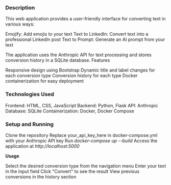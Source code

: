 ### Description
This web application provides a user-friendly interface for converting text in various ways:

Emojify: Add emojis to your text
Text to LinkedIn: Convert text into a professional LinkedIn post
Text to Prompt: Generate an AI prompt from your text

The application uses the Anthropic API for text processing and stores conversion history in a SQLite database.
Features

Responsive design using Bootstrap
Dynamic title and label changes for each conversion type
Conversion history for each type
Docker containerization for easy deployment

### Technologies Used

Frontend: HTML, CSS, JavaScript
Backend: Python, Flask
API: Anthropic
Database: SQLite
Containerization: Docker, Docker Compose

### Setup and Running

Clone the repository
Replace your_api_key_here in docker-compose.yml with your Anthropic API key
Run _docker-compose up --build_
Access the application at _http://localhost:5000_

**Usage**

Select the desired conversion type from the navigation menu
Enter your text in the input field
Click "Convert" to see the result
View previous conversions in the history section
